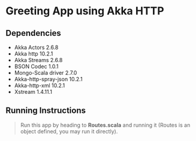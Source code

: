 # Greeting App using Akka HTTP

## Dependencies
- Akka Actors 2.6.8
- Akka http 10.2.1
- Akka Streams 2.6.8
- BSON Codec 1.0.1
- Mongo-Scala driver 2.7.0
- Akka-http-spray-json 10.2.1
- Akka-http-xml 10.2.1
- Xstream 1.4.11.1

## Running Instructions

> Run this app by heading to __Routes.scala__ and running it (Routes is an object defined, you may run it directly).
